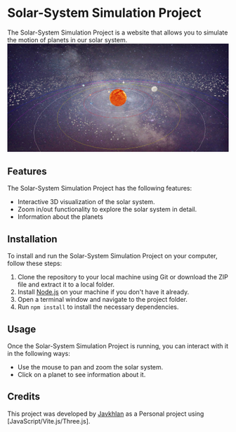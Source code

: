 # Solar-System Simulation Project

The Solar-System Simulation Project is a website that allows you to simulate the motion of planets in our solar system.
![solar system screenshot](./Screenshot_20230429_233352.png)

## Features

The Solar-System Simulation Project has the following features:

- Interactive 3D visualization of the solar system.
- Zoom in/out functionality to explore the solar system in detail.
- Information about the planets

## Installation

To install and run the Solar-System Simulation Project on your computer, follow these steps:

1. Clone the repository to your local machine using Git or download the ZIP file and extract it to a local folder.
2. Install [Node.js](https://nodejs.org/) on your machine if you don't have it already.
3. Open a terminal window and navigate to the project folder.
4. Run `npm install` to install the necessary dependencies.

## Usage

Once the Solar-System Simulation Project is running, you can interact with it in the following ways:

- Use the mouse to pan and zoom the solar system.
- Click on a planet to see information about it.

## Credits

This project was developed by [Javkhlan](https://github.com/Skitarii11) as a Personal project using [JavaScript/Vite.js/Three.js].
